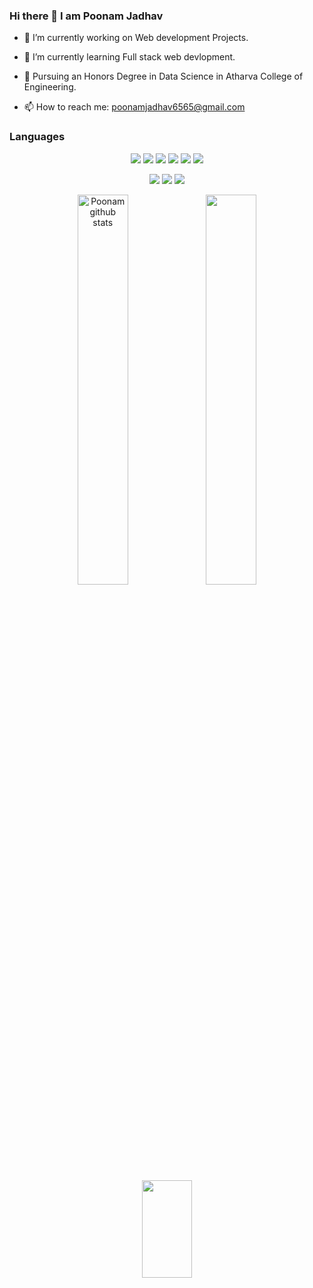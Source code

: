 ### Hi there 👋 I am Poonam Jadhav






- 🔭 I’m currently working on Web development Projects.
- 🌱 I’m currently learning Full stack web devlopment.

- 🔢 Pursuing an Honors Degree in Data Science in Atharva College of Engineering.


- 📫 How to reach me:
poonamjadhav6565@gmail.com

<h3>Languages</h3>
<p align="center">
  <img src="https://img.shields.io/badge/Python-3776AB?style=for-the-badge&logo=python&logoColor=white" />
  <img src="https://img.shields.io/badge/HTML5-E34F26?style=for-the-badge&logo=html5&logoColor=white" />
  <img src="https://img.shields.io/badge/CSS3-1572B6?style=for-the-badge&logo=css3&logoColor=white" />
  <img src="https://img.shields.io/badge/JavaScript-323330?style=for-the-badge&logo=javascript&logoColor=F7DF1E" />
  <img src="https://img.shields.io/badge/TypeScript-007ACC?style=for-the-badge&logo=typescript&logoColor=white" />
  <img src="https://img.shields.io/badge/C-00599C?style=for-the-badge&logo=c&logoColor=white" />
  </p>
  <p align="center">
  <img src="https://img.shields.io/badge/C%2B%2B-00599C?style=for-the-badge&logo=c%2B%2B&logoColor=white" />
  
  <img src="https://img.shields.io/badge/Java-ED8B00?style=for-the-badge&logo=java&logoColor=white" />
  <img src="https://img.shields.io/badge/PHP-777BB4?style=for-the-badge&logo=php&logoColor=white" />
 
</p>



<p align="center">
<img width="40%" height="40%" align="center" src="https://github-readme-stats.anuraghazra1.vercel.app/api?username=POONAMJADHAV65&show_icons=true&include_all_commits=true&theme=radical" alt="Poonam github stats" />

 <img width="40%" padding-left="40%" align="center" src="https://github-readme-streak-stats.herokuapp.com/?user=POONAMJADHAV65&theme=transparent" />

 <br/>
 <br/>
 
  
<img width="40%" height="20%" align="center" src="https://github-readme-stats.anuraghazra1.vercel.app/api/top-langs/?username=POONAMJADHAV65&layout=donut-vertical&theme=radical" />
  
 </p>

 




